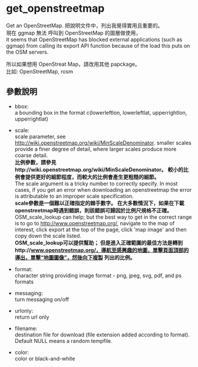 # get_openstreetmap

Get an OpenStreetMap.
把說明文件中，列出我覺得實用且重要的。  
現在 ggmap 無法 呼叫到 OpenStreetMap 的圖層做使用，  
it seems that OpenStreetMap has blocked external applications (such as ggmap) from calling its export API function because of the load this puts on the OSM servers.  

所以如果想用 OpenStreat Map，請改用其他 papckage。  
比如: OpenStreetMap, rosm

## 參數說明

- bbox:  
a bounding box in the format c(lowerleftlon, lowerleftlat, upperrightlon, upperrightlat)

- scale:  
scale parameter, see http://wiki.openstreetmap.org/wiki/MinScaleDenominator. smaller scales provide a finer degree of detail, where larger scales produce more coarse detail.  
**比例參數，請參見http://wiki.openstreetmap.org/wiki/MinScaleDenominator。 較小的比例會提供更好的細節程度，而較大的比例會產生更粗糙的細節。**  
The scale argument is a tricky number to correctly specify. In most cases, if you get an error when downloading an openstreetmap the error is attributable to an improper scale specification.  
**scale參數是一個難以正確指定的棘手數字。 在大多數情況下，如果在下載openstreetmap時遇到錯誤，則該錯誤可歸因於比例尺規格不正確。**  
OSM_scale_lookup can help; but the best way to get in the correct range is to go to http://www.openstreetmap.org/, navigate to the map of interest, click export at the top of the page, click 'map image' and then copy down the scale listed.  
**OSM_scale_lookup可以提供幫助； 但是進入正確範圍的最佳方法是轉到http://www.openstreetmap.org/，導航至感興趣的地圖，單擊頁面頂部的導出，單擊“地圖圖像”，然後向下複製 列出的比例。**

- format:  
character string providing image format - png, jpeg, svg, pdf, and ps formats

- messaging:  
turn messaging on/off

- urlonly:  
return url only

- filename:  
destination file for download (file extension added according to format). Default NULL means a random tempfile.

- color:  
color or black-and-white
